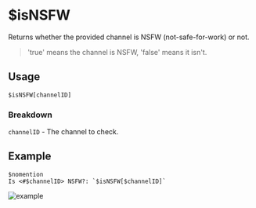 # $isNSFW
Returns whether the provided channel is NSFW (not-safe-for-work) or not.
> 'true' means the channel is NSFW, 'false' means it isn't.

## Usage
```
$isNSFW[channelID]
```

### Breakdown
`channelID` - The channel to check.

## Example
```
$nomention
Is <#$channelID> NSFW?: `$isNSFW[$channelID]`
```

![example](https://user-images.githubusercontent.com/69215413/123517430-dd270280-d66e-11eb-95cb-4edb5a9ed78c.png)

